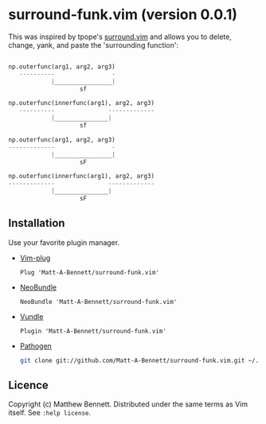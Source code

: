 # surround-funk.vim (version 0.0.1)
This was inspired by tpope's [surround.vim](https://github.com/tpope/vim-surround) 
and allows you to delete, change, yank, and paste the 'surrounding function':

```python

np.outerfunc(arg1, arg2, arg3)
   ----------                -
            |________________|
                    sf

np.outerfunc(innerfunc(arg1), arg2, arg3)
   ----------               -------------
            |_______________|
                    sf

np.outerfunc(arg1, arg2, arg3)
-------------                -
            |________________|
                    sF

np.outerfunc(innerfunc(arg1), arg2, arg3)
-------------               -------------
            |_______________|
                    sF

```

## Installation

Use your favorite plugin manager.

- [Vim-plug][vim-plug]

    ```vim
    Plug 'Matt-A-Bennett/surround-funk.vim'
    ```

- [NeoBundle][neobundle]

    ```vim
    NeoBundle 'Matt-A-Bennett/surround-funk.vim'
    ```

- [Vundle][vundle]

    ```vim
    Plugin 'Matt-A-Bennett/surround-funk.vim'
    ```

- [Pathogen][pathogen]

    ```sh
    git clone git://github.com/Matt-A-Bennett/surround-funk.vim.git ~/.vim/bundle/surround-funk.vim
    ```

[neobundle]: https://github.com/Shougo/neobundle.vim
[vundle]: https://github.com/gmarik/vundle
[vim-plug]: https://github.com/junegunn/vim-plug
[pathogen]: https://github.com/tpope/vim-pathogen

## Licence
 Copyright (c) Matthew Bennett. Distributed under the same terms as Vim itself.
 See `:help license`.

